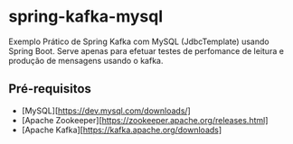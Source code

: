 # spring-kafka-mysql
Exemplo Prático de Spring Kafka com MySQL (JdbcTemplate) usando Spring Boot. Serve apenas para efetuar testes de perfomance de leitura e produção de mensagens usando o kafka.

## Pré-requisitos
 - [MySQL][https://dev.mysql.com/downloads/]
 - [Apache Zookeeper][https://zookeeper.apache.org/releases.html]
 - [Apache Kafka][https://kafka.apache.org/downloads]
